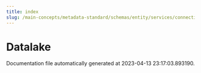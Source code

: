 ```yaml
---
title: index
slug: /main-concepts/metadata-standard/schemas/entity/services/connections/database/datalake
---
```


# Datalake

Documentation file automatically generated at 2023-04-13 23:17:03.893190.
